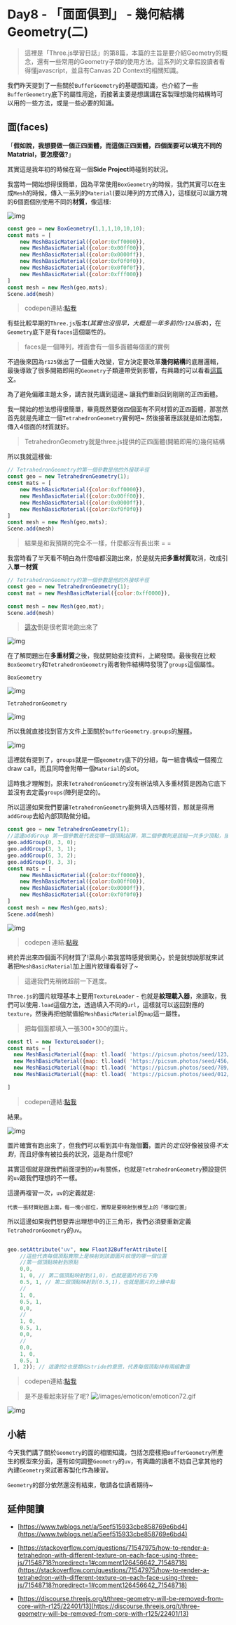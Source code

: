 # Day8 - 「面面俱到」 - 幾何結構Geometry(二)  

> 這裡是「Three.js學習日誌」的第8篇，本篇的主旨是要介紹Geometry的概念，還有一些常用的Geometry子類的使用方法。這系列的文章假設讀者看得懂javascript，並且有Canvas 2D Context的相關知識。

我們昨天提到了一些關於`BufferGeometry`的基礎面知識，也介紹了一些`BufferGeometry`底下的屬性用途，而接著主要是想講講在客製理想幾何結構時可以用的一些方法，或是一些必要的知識。

## 面(faces)

「**假如說，我想要做一個正四面體，而這個正四面體，四個面要可以填充不同的Matatrial，要怎麼做?**」

其實這是我年初的時候在寫一個**Side Project**時碰到的狀況。

我當時一開始想得很簡單，因為平常使用`BoxGeometry`的時候，我們其實可以在生成`Mesh`的時候，傳入一系列的`Material`(要以陣列的方式傳入)，這樣就可以讓方塊的6個面個別使用不同的**材質**，像這樣:

![img](https://i.imgur.com/u0F1K3d.gif)
```javascript
const geo = new BoxGeometry(1,1,1,10,10,10);
const mats = [
    new MeshBasicMaterial({color:0xff0000}),
    new MeshBasicMaterial({color:0x00ff00}),
    new MeshBasicMaterial({color:0x0000ff}),
    new MeshBasicMaterial({color:0xf0f0f0}),
    new MeshBasicMaterial({color:0x0f0f0f}),
    new MeshBasicMaterial({color:0xfff000})
]
const mesh = new Mesh(geo,mats);
Scene.add(mesh)
```

> codepen連結:[點我](https://codepen.io/mizok/pen/BaxwXdW)


有些比較早期的`Three.js`版本(*其實也沒很早，大概是一年多前的`r124`版本*)，在`Geometry`底下是有`faces`這個屬性的。

> faces是一個陣列，裡面會有一個多面體每個面的實例

不過後來因為`r125`做出了一個重大改變，官方決定要改革**幾何結構**的底層邏輯，最後導致了很多開箱即用的`Geometry`子類連帶受到影響，有興趣的可以看看[這篇文](https://discourse.threejs.org/t/three-geometry-will-be-removed-from-core-with-r125/22401/13)。

為了避免偏離主題太多，講古就先講到這邊~ 讓我們重新回到剛剛的正四面體。

我一開始的想法想得很簡單，畢竟既然要做四個面有不同材質的正四面體，那當然首先就是先建立一個`TetrahedronGeometry`實例吧~ 然後接著應該就是如法炮製，傳入4個面的材質就好。

> TetrahedronGeometry就是three.js提供的正四面體(開箱即用的)幾何結構

所以我就這樣做:

```javascript
// TetrahedronGeometry的第一個參數是他的外接球半徑
const geo = new TetrahedronGeometry(1);
const mats = [
    new MeshBasicMaterial({color:0xff0000}),
    new MeshBasicMaterial({color:0x00ff00}),
    new MeshBasicMaterial({color:0x0000ff}),
    new MeshBasicMaterial({color:0xf0f0f0})
]
const mesh = new Mesh(geo,mats);
Scene.add(mesh)
```

> 結果是和我預期的完全不一樣，什麼都沒有長出來 = = 

我當時看了半天看不明白為什麼啥都沒跑出來，於是就先把**多重材質**取消，改成引入**單一材質**

```javascript
// TetrahedronGeometry的第一個參數是他的外接球半徑
const geo = new TetrahedronGeometry(1);
const mat = new MeshBasicMaterial({color:0xff0000}),
    
const mesh = new Mesh(geo,mat);
Scene.add(mesh)
```

> [這次](https://codepen.io/mizok/pen/MWGENNx)倒是很老實地跑出來了

![img](https://i.imgur.com/J8P8m53.gif)


在了解問題出在**多重材質**之後，我就開始查找資料，上網發問。最後我在比較`BoxGeometry`和`TetrahedronGeometry`兩者物件結構時發現了`groups`這個屬性。

`BoxGeometry`

![img](https://i.imgur.com/JH2gB8F.png)

`TetrahedronGeometry`

![img](https://i.imgur.com/yFGaFDv.png)

所以我就直接找到官方文件上面關於`bufferGeometry.groups`的[解釋](https://threejs.org/docs/?q=boxgeo#api/en/core/BufferGeometry.groups)。

![img](https://i.imgur.com/4jdJhUk.png)

這裡就有提到了，`groups`就是一個`geometry`底下的分組，每一組會構成一個獨立draw call，而且同時會附帶一個`Material`的slot。

這時我才理解到，原來`TetrahedronGeometry`沒有辦法填入多重材質是因為它底下並沒有去定義`groups`(陣列是空的)。

所以這邊如果我們要讓`TetrahedronGeometry`能夠填入四種材質，那就是得用`addGroup`去給內部頂點做分組。

``` javascript
const geo = new TetrahedronGeometry(1);
//這邊addGroup 第一個參數是代表從哪一個頂點起算，第二個參數則是該組一共多少頂點，接著最後參數則是給定一個數字做為該組材質的編號
geo.addGroup(0, 3, 0);
geo.addGroup(3, 3, 1);
geo.addGroup(6, 3, 2);
geo.addGroup(9, 3, 3);
const mats = [
    new MeshBasicMaterial({color:0xff0000}),
    new MeshBasicMaterial({color:0x00ff00}),
    new MeshBasicMaterial({color:0x0000ff}),
    new MeshBasicMaterial({color:0xf0f0f0})
]
const mesh = new Mesh(geo,mats);
Scene.add(mesh)
```

![img](https://i.imgur.com/9OwYWYA.gif)

> codepen 連結:[點我](https://codepen.io/mizok/pen/MWGOgPw)


終於弄出來四個面不同材質了!菜鳥小弟我當時感覺很開心，於是就想說那就來試著把`MeshBasicMaterial`加上圖片紋理看看好了~

> 這邊我們先稍微超前一下進度。

`Three.js`的圖片紋理基本上要用`TextureLoader` - 也就是**紋理載入器**，來讀取，我們可以使用`.load`這個方法，透過填入不同的`url`，這樣就可以返回對應的`texture`，然後再把他賦值給`MeshBasicMaterial`的`map`這一屬性。

> 把每個面都填入一張300*300的圖片。

```javascript
const tl = new TextureLoader();
const mats = [
  new MeshBasicMaterial({map: tl.load( 'https://picsum.photos/seed/123/picsum/300/300')}),
  new MeshBasicMaterial({map: tl.load( 'https://picsum.photos/seed/456/picsum/300/300')}),
  new MeshBasicMaterial({map: tl.load( 'https://picsum.photos/seed/789/picsum/300/300')}),
  new MeshBasicMaterial({map: tl.load( 'https://picsum.photos/seed/012/picsum/300/300')})
  
]
```

>codepen連結:[點我](https://codepen.io/mizok/pen/jOxaOrb)

結果。

![img](https://i.imgur.com/siiUw1m.gif)


圖片確實有跑出來了，但我們可以看到其中有幾個**面**，圖片的*定位*好像被放得*不太對*，而且好像有被拉長的狀況，這是為什麼呢?

其實這個就是跟我們前面提到的`uv`有關係，也就是`TetrahedronGeometry`預設提供的`uv`跟我們理想的不一樣。

這邊再複習一次，`uv`的定義就是:

```
代表一張材質貼圖上面，每一塊小部位，實際是要映射到模型上的「哪個位置」
```

所以這邊如果我們想要弄出理想中的正三角形，我們必須要重新定義`TetrahedronGeometry`的`uv`。

```javascript

geo.setAttribute("uv", new Float32BufferAttribute([ 
    //這些代表每個頂點實際上是映射到該面圖片紋理的哪一個位置
    //第一個頂點映射到原點
    0,0, 
    1, 0, // 第二個頂點映射到(1,0)，也就是圖片的右下角
    0.5, 1, // 第二個頂點映射到(0.5,1)，也就是圖片的上緣中點
    //
    1, 0,
    0.5, 1, 
    0,0,
    //
    1, 0,
    0.5, 1,
    0,0,
    //
    0,0,
    1, 0,
    0.5, 1
  ], 2)); // 這邊的2也是類似stride的意思，代表每個頂點持有兩組數值
```
> codepen連結:[點我](https://codepen.io/mizok/pen/LYmOYOB)

> 是不是看起來好些了呢? ![/images/emoticon/emoticon72.gif](/images/emoticon/emoticon72.gif)

![img](https://i.imgur.com/WH1WQWV.gif)

## 小結

今天我們講了關於`Geometry`的面的相關知識，包括怎麼樣把`BufferGeometry`所產生的模型來分面，還有如何調整`Geometry`的`uv`，有興趣的讀者不妨自己拿其他的內建`Geometry`來試著客製化作為練習。

`Geometry`的部分依然還沒有結束，敬請各位讀者期待~

## 延伸閱讀

- [https://www.twblogs.net/a/5eef515933cbe858769e6bd4](https://www.twblogs.net/a/5eef515933cbe858769e6bd4)

- [https://stackoverflow.com/questions/71547975/how-to-render-a-tetrahedron-with-different-texture-on-each-face-using-three-js/71548718?noredirect=1#comment126456642_71548718](https://stackoverflow.com/questions/71547975/how-to-render-a-tetrahedron-with-different-texture-on-each-face-using-three-js/71548718?noredirect=1#comment126456642_71548718)

- [https://discourse.threejs.org/t/three-geometry-will-be-removed-from-core-with-r125/22401/13](https://discourse.threejs.org/t/three-geometry-will-be-removed-from-core-with-r125/22401/13)